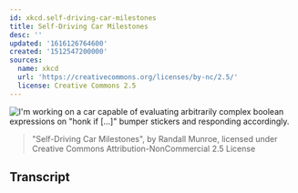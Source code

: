```yaml
---
id: xkcd.self-driving-car-milestones
title: Self-Driving Car Milestones
desc: ''
updated: '1616126764600'
created: '1512547200000'
sources:
  name: xkcd
  url: 'https://creativecommons.org/licenses/by-nc/2.5/'
  license: Creative Commons 2.5
---
```

![I'm working on a car capable of evaluating arbitrarily complex boolean expressions on "honk if [...]" bumper stickers and responding accordingly.](https://imgs.xkcd.com/comics/self_driving_car_milestones.png)
> "Self-Driving Car Milestones", by Randall Munroe, licensed under Creative Commons Attribution-NonCommercial 2.5 License

## Transcript
